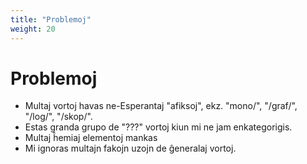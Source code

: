 ```yaml
---
title: "Problemoj"
weight: 20
---
```


# Problemoj

* Multaj vortoj havas ne-Esperantaj "afiksoj", ekz. "mono/", "/graf/", "/log/", "/skop/".
* Estas granda grupo de "???" vortoj kiun mi ne jam enkategorigis.
* Multaj ĥemiaj elementoj mankas
* Mi ignoras multajn fakojn uzojn de ĝeneralaj vortoj.
